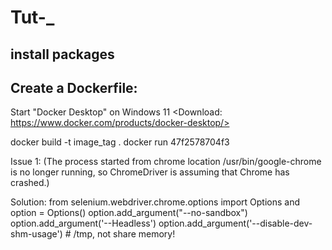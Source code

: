 # Tut-_
## install packages
## Create a Dockerfile:

Start "Docker Desktop" on Windows 11
<Download: https://www.docker.com/products/docker-desktop/>

docker build -t image_tag .
docker run 47f2578704f3

Issue 1:
(The process started from chrome location /usr/bin/google-chrome is no longer running, so ChromeDriver is assuming that Chrome has crashed.)

Solution:
    from selenium.webdriver.chrome.options import Options
and 
    option = Options()
    option.add_argument("--no-sandbox")
    option.add_argument('--Headless')
    option.add_argument('--disable-dev-shm-usage')  # /tmp, not share memory!